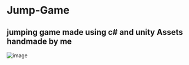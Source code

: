 # Jump-Game
jumping game made using c# and unity 
Assets handmade by me 
------------------------------------------------------------------------------------------------------------------
![image](https://user-images.githubusercontent.com/97820338/211952208-81d40727-3c46-4ce5-a983-4cbc9cf0e98c.png)
